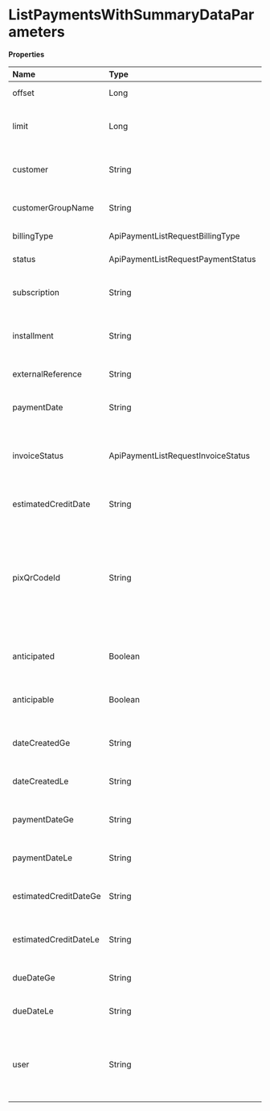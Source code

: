 # ListPaymentsWithSummaryDataParameters

**Properties**

| Name                  | Type                               | Required | Description                                                                                         |
| :-------------------- | :--------------------------------- | :------- | :-------------------------------------------------------------------------------------------------- |
| offset                | Long                               | ❌       | List starting element                                                                               |
| limit                 | Long                               | ❌       | Number of list elements (max: 100)                                                                  |
| customer              | String                             | ❌       | Filter by unique customer identifier                                                                |
| customerGroupName     | String                             | ❌       | Filter by customer group name                                                                       |
| billingType           | ApiPaymentListRequestBillingType   | ❌       | Filter by billing type                                                                              |
| status                | ApiPaymentListRequestPaymentStatus | ❌       | Filter by status                                                                                    |
| subscription          | String                             | ❌       | Filter by unique subscription identifier                                                            |
| installment           | String                             | ❌       | Filter by unique installment identifier                                                             |
| externalReference     | String                             | ❌       | Filter by your system identifier                                                                    |
| paymentDate           | String                             | ❌       | Filter by payment date                                                                              |
| invoiceStatus         | ApiPaymentListRequestInvoiceStatus | ❌       | Filter to return charges that have or do not have an invoice                                        |
| estimatedCreditDate   | String                             | ❌       | Filter by estimated credit date                                                                     |
| pixQrCodeId           | String                             | ❌       | Filter receipts originating from a static QrCode using the id generated when the QrCode was created |
| anticipated           | Boolean                            | ❌       | Filter anticipated charges or not                                                                   |
| anticipable           | Boolean                            | ❌       | Filter anticipable charges or not                                                                   |
| dateCreatedGe         | String                             | ❌       | Filter from initial creation date                                                                   |
| dateCreatedLe         | String                             | ❌       | Filter to final creation date                                                                       |
| paymentDateGe         | String                             | ❌       | Filter from initial payment date                                                                    |
| paymentDateLe         | String                             | ❌       | Filter to final payment date                                                                        |
| estimatedCreditDateGe | String                             | ❌       | Filter from estimated initial credit date                                                           |
| estimatedCreditDateLe | String                             | ❌       | Filter to estimated end credit date                                                                 |
| dueDateGe             | String                             | ❌       | Filter from initial due date                                                                        |
| dueDateLe             | String                             | ❌       | Filter by final due date                                                                            |
| user                  | String                             | ❌       | Filter by the email address of the user who created the payment.                                    |

<!-- This file was generated by liblab | https://liblab.com/ -->
